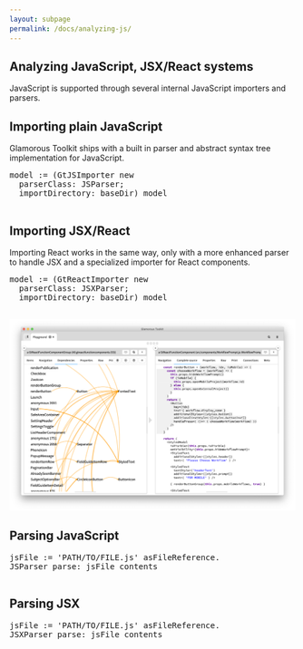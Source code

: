 ```yaml
---
layout: subpage
permalink: /docs/analyzing-js/
---
```


<section id="getstarted">
  <div class="container pt-5 pb-5 jumbotron-small">
    <div class="row">
      <div class="col-md-12">
        <h1>Analyzing JavaScript, JSX/React systems</h1>
        <p class="lead">
          JavaScript is supported through several internal JavaScript importers and parsers.
        </p>
        <h2>Importing plain JavaScript</h2>
        <p>Glamorous Toolkit ships with a built in parser and abstract syntax tree implementation for JavaScript.</p>
        <pre>model := (GtJSImporter new 
  parserClass: JSParser; 
  importDirectory: baseDir) model
        </pre>
        <h2>Importing JSX/React</h2>
        <p>Importing React works in the same way, only with a more enhanced parser to handle JSX and a specialized importer for React components.</p>
        <pre>model := (GtReactImporter new 
  parserClass: JSXParser; 
  importDirectory: baseDir) model
        </pre>
        <p>
          <img src="/assets/pictures/gtr-importing-react-parsing.png"/>
        </p>
        <h2>Parsing JavaScript</h2>
        <pre>jsFile := 'PATH/TO/FILE.js' asFileReference.
JSParser parse: jsFile contents
        </pre>
        <h2>Parsing JSX</h2>
        <pre>jsFile := 'PATH/TO/FILE.js' asFileReference.
JSXParser parse: jsFile contents
        </pre>
      </div>
    </div>
  </div>
</section>
